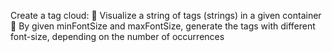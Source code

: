 Create a tag cloud:
 Visualize a string of tags (strings) in a given container
 By given minFontSize and maxFontSize, generate the
tags with different font-size, depending on the number
of occurrences
